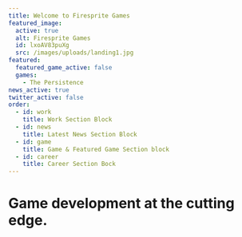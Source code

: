 ```yaml
---
title: Welcome to Firesprite Games
featured_image:
  active: true
  alt: Firesprite Games
  id: lxoAV83puXg
  src: /images/uploads/landing1.jpg
featured:
  featured_game_active: false
  games:
    - The Persistence
news_active: true
twitter_active: false
order:
  - id: work
    title: Work Section Block
  - id: news
    title: Latest News Section Block
  - id: game
    title: Game & Featured Game Section block
  - id: career
    title: Career Section Bock
---
```

# **Game development** at the **cutting edge.**
